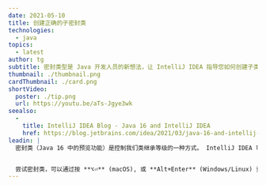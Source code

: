 ```yaml
---
date: 2021-05-10
title: 创建正确的子密封类
technologies:
  - java
topics:
  - latest
author: tg
subtitle: 密封类型是 Java 开发人员的新想法，让 IntelliJ IDEA 指导您如何创建子类
thumbnail: ./thumbnail.png
cardThumbnail: ./card.png
shortVideo:
  poster: ./tip.png
  url: https://youtu.be/aTs-Jgye3wk
seealso:
  - 
    title: IntelliJ IDEA Blog - Java 16 and IntelliJ IDEA
    href: https://blog.jetbrains.com/idea/2021/03/java-16-and-intellij-idea/
leadin: |
  密封类（Java 16 中的预览功能）是控制我们类继承等级的一种方式。 IntelliJ IDEA 可以让我们知道继承密封类的类中的问题，并提示解决方案。


  尝试密封类，可以通过按 **⌥⏎** (macOS), 或 **Alt+Enter** (Windows/Linux) 查看和采用提示的建议。
---
```


